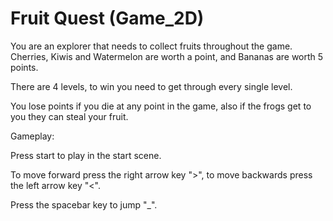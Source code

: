 # Fruit Quest (Game_2D)

You are an explorer that needs to collect fruits throughout the game. Cherries, Kiwis and Watermelon are worth a point, and Bananas are worth 5 points.

There are 4 levels, to win you need to get through every single level. 

You lose points if you die at any point in the game, also if the frogs get to you they can steal your fruit.

Gameplay:

Press start to play in the start scene.

To move forward press the right arrow key ">", to move backwards press the left arrow key "<".

Press the spacebar key to jump "_".